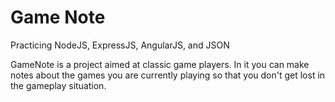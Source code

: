 # Game Note

Practicing NodeJS, ExpressJS, AngularJS, and JSON

GameNote is a project aimed at classic game players. In it you can make notes about the games you are currently playing so that you don't get lost in the gameplay situation.
